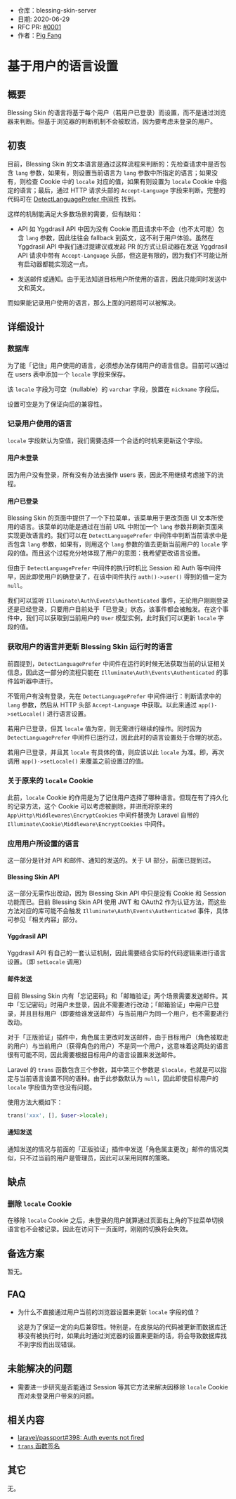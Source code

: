- 仓库：blessing-skin-server
- 日期: 2020-06-29
- RFC PR: [#0001](https://github.com/bs-community/rfcs/pull/1)
- 作者：[Pig Fang](https://github.com/g-plane)

# 基于用户的语言设置

## 概要

Blessing Skin 的语言将基于每个用户（若用户已登录）而设置，而不是通过浏览器来判断。但基于浏览器的判断机制不会被取消，因为要考虑未登录的用户。

## 初衷

目前，Blessing Skin 的文本语言是通过这样流程来判断的：先检查请求中是否包含 `lang` 参数，如果有，则设置当前语言为 `lang` 参数中所指定的语言；如果没有，则检查 Cookie 中的 `locale` 对应的值，如果有则设置为 `locale` Cookie 中指定的语言；最后，通过 HTTP 请求头部的 `Accept-Language` 字段来判断。完整的代码可在 [DetectLanguagePrefer 中间件](https://github.com/bs-community/blessing-skin-server/blob/e018ced5d8f09f83740762b89a8d5fdcdfec63bd/app/Http/Middleware/DetectLanguagePrefer.php) 找到。

这样的机制能满足大多数场景的需要，但有缺陷：

- API 如 Yggdrasil API 中因为没有 Cookie 而且请求中不会（也不太可能）包含 `lang` 参数，因此往往会 fallback 到英文，这不利于用户体验。虽然在 Yggdrasil API 中我们通过提建议或发起 PR 的方式让启动器在发送 Yggdrasil API 请求中带有 `Accept-Language` 头部，但这是有限的，因为我们不可能让所有启动器都能实现这一点。

- 发送邮件或通知。由于无法知道目标用户所使用的语言，因此只能同时发送中文和英文。

而如果能记录用户使用的语言，那么上面的问题将可以被解决。

## 详细设计

### 数据库

为了能「记住」用户使用的语言，必须想办法存储用户的语言信息。目前可以通过在 users 表中添加一个 `locale` 字段来保存。

该 `locale` 字段为可空（nullable）的 `varchar` 字段，放置在 `nickname` 字段后。

设置可空是为了保证向后的兼容性。

### 记录用户使用的语言

`locale` 字段默认为空值，我们需要选择一个合适的时机来更新这个字段。

#### 用户未登录

因为用户没有登录，所有没有办法去操作 users 表，因此不用继续考虑接下的流程。

#### 用户已登录

Blessing Skin 的页面中提供了一个下拉菜单，该菜单用于更改页面 UI 文本所使用的语言。该菜单的功能是通过在当前 URL 中附加一个 `lang` 参数并刷新页面来实现更改语言的。我们可以在 `DetectLanguagePrefer` 中间件中判断当前请求中是否包含 `lang` 参数，如果有，则用这个 `lang` 参数的值去更新当前用户的 `locale` 字段的值。而且这个过程充分地体现了用户的意图：我希望更改语言设置。

但由于 `DetectLanguagePrefer` 中间件的执行时机比 Session 和 Auth 等中间件早，因此即使用户的确登录了，在该中间件执行 `auth()->user()` 得到的值一定为 `null`。

我们可以监听 `Illuminate\Auth\Events\Authenticated` 事件，无论用户刚刚登录还是已经登录，只要用户目前处于「已登录」状态，该事件都会被触发。在这个事件中，我们可以获取到当前用户的 `User` 模型实例，此时我们可以更新 `locale` 字段的值。

### 获取用户的语言并更新 Blessing Skin 运行时的语言

前面提到，`DetectLanguagePrefer` 中间件在运行的时候无法获取当前的认证相关信息，因此这一部分的流程只能在 `Illuminate\Auth\Events\Authenticated` 的事件监听器中进行。

不管用户有没有登录，先在 `DetectLanguagePrefer` 中间件进行：判断请求中的 `lang` 参数，然后从 HTTP 头部 `Accept-Language` 中获取。以此来通过 `app()->setLocale()` 进行语言设置。

若用户已登录，但其 `locale` 值为空，则无需进行继续的操作。同时因为 `DetectLanguagePrefer` 中间件已运行过，因此此时的语言设置处于合理的状态。

若用户已登录，并且其 `locale` 有具体的值，则应该以此 `locale` 为准。即，再次调用 `app()->setLocale()` 来覆盖之前设置过的值。

### 关于原来的 `locale` Cookie

此前，`locale` Cookie 的作用是为了记住用户选择了哪种语言。但现在有了持久化的记录方法，这个 Cookie 可以考虑被删除，并进而将原来的 `App\Http\Middlewares\EncryptCookies` 中间件替换为 Laravel 自带的 `Illuminate\Cookie\Middleware\EncryptCookies` 中间件。

### 应用用户所设置的语言

这一部分是针对 API 和邮件、通知的发送的。关于 UI 部分，前面已提到过。

#### Blessing Skin API

这一部分无需作出改动，因为 Blessing Skin API 中只是没有 Cookie 和 Session 功能而已。目前 Blessing Skin API 使用 JWT 和 OAuth2 作为认证方法，而这些方法对应的库可能不会触发 `Illuminate\Auth\Events\Authenticated` 事件，具体可参见「相关内容」部分。

#### Yggdrasil API

Yggdrasil API 有自己的一套认证机制，因此需要结合实际的代码逻辑来进行语言设置。（即 `setLocale` 调用）

#### 邮件发送

目前 Blessing Skin 内有「忘记密码」和「邮箱验证」两个场景需要发送邮件。其中「忘记密码」时用户未登录，因此不需要进行改动；「邮箱验证」中用户已登录，并且目标用户（即要给谁发送邮件）与当前用户为同一个用户，也不需要进行改动。

对于「正版验证」插件中，角色属主更改时发送邮件，由于目标用户（角色被取走的用户）与当前用户（获得角色的用户）不是同一个用户，这意味着这两处的语言很有可能不同，因此需要根据目标用户的语言设置来发送邮件。

Laravel 的 `trans` 函数包含三个参数，其中第三个参数是 `$locale`，也就是可以指定与当前语言设置不同的语种。由于此参数默认为 `null`，因此即使目标用户的 `locale` 字段值为空也没有问题。

使用方法大概如下：

```php
trans('xxx', [], $user->locale);
```

#### 通知发送

通知发送的情况与前面的「正版验证」插件中发送「角色属主更改」邮件的情况类似，只不过当前的用户是管理员，因此可以采用同样的策略。

## 缺点

### 删除 `locale` Cookie

在移除 `locale` Cookie 之后，未登录的用户就算通过页面右上角的下拉菜单切换语言也不会被记录。因此在访问下一页面时，刚刚的切换将会失效。

## 备选方案

暂无。

## FAQ

- 为什么不直接通过用户当前的浏览器设置来更新 `locale` 字段的值？

  这是为了保证一定的向后兼容性。特别是，在皮肤站的代码被更新而数据库迁移没有被执行时，如果此时通过浏览器的设置来更新的话，将会导致数据库找不到字段而出现错误。

## 未能解决的问题

- 需要进一步研究是否能通过 Session 等其它方法来解决因移除 `locale` Cookie 而对未登录用户带来的问题。

## 相关内容

- [laravel/passport#398: Auth events not fired](https://github.com/laravel/passport/issues/398)
- [`trans` 函数签名](https://github.com/laravel/framework/blob/07ee3e820b34df5e422fb868886fd190880dfc7f/src/Illuminate/Foundation/helpers.php#L858)

## 其它

无。